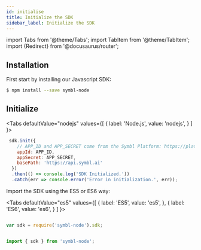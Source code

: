 ```yaml
---
id: initialise
title: Initialize the SDK
sidebar_label: Initialize the SDK
---
```

import Tabs from '@theme/Tabs';
import TabItem from '@theme/TabItem';
import {Redirect} from '@docusaurus/router';


<Redirect to="/docs/javascript-sdk/overview/introduction" />


## Installation

First start by installing our Javascript SDK:

```bash
$ npm install --save symbl-node
```


## Initialize

<Tabs
  defaultValue="nodejs"
  values={[
    { label: 'Node.js', value: 'nodejs', }
  ]
}>

<TabItem value="nodejs">

```js
 sdk.init({
    // APP_ID and APP_SECRET come from the Symbl Platform: https://platform.symbl.ai
    appId: APP_ID,
    appSecret: APP_SECRET,
    basePath: 'https://api.symbl.ai'
  })
  .then(() => console.log('SDK Initialized.'))
  .catch(err => console.error('Error in initialization.', err));
 ```
 </TabItem>

 </Tabs>

 Import the SDK using the ES5 or ES6 way:

<Tabs
  defaultValue="es5"
  values={[
    { label: 'ES5', value: 'es5', },
    { label: 'ES6', value: 'es6', }
  ]
}>

<TabItem value="es5">

```js

var sdk = require('symbl-node').sdk;
```

 </TabItem>

<TabItem value="es6">

```js

import { sdk } from 'symbl-node';
```

</TabItem>
</Tabs>
